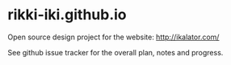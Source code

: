 rikki-iki.github.io
===================

Open source design project for the website: http://ikalator.com/

See github issue tracker for the overall plan, notes and progress.